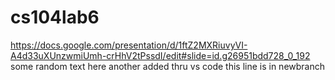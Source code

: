 # cs104lab6
https://docs.google.com/presentation/d/1ftZ2MXRiuvyVI-A4d33uXUnzwmiUmh-crHhV2tPssdI/edit#slide=id.g26951bdd728_0_192
some random text here
another added thru vs code
this line is in newbranch